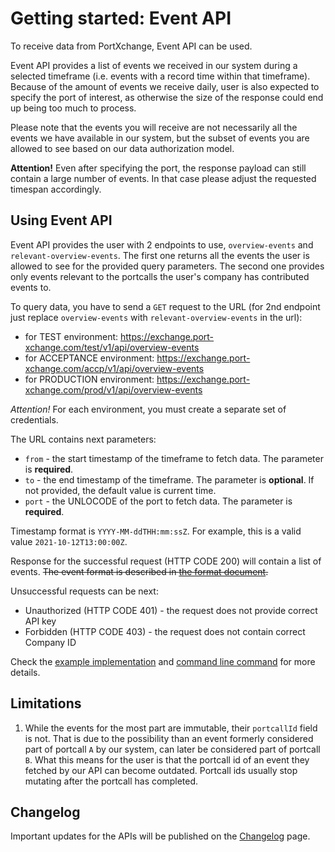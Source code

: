 # Getting started: Event API

To receive data from PortXchange, Event API can be used.

Event API provides a list of events we received in our system during a selected timeframe (i.e. events
with a record time within that timeframe). Because of the amount of events we receive daily, user
is also expected to specify the port of interest, as otherwise the size of the response could end
up being too much to process.

Please note that the events you will receive are not necessarily all the events we have available in
our system, but the subset of events you are allowed to see based on our data authorization model.

**Attention!** 
Even after specifying the port, the response payload can still contain a large number of events. In that
case please adjust the requested timespan accordingly.

## Using Event API

Event API provides the user with 2 endpoints to use, `overview-events` and
`relevant-overview-events`. The first one returns all the events the user is allowed to see for the
provided query parameters. The second one provides only events relevant to the portcalls the user's
company has contributed events to.

To query data, you have to send a `GET` request to the URL (for 2nd endpoint just replace
`overview-events` with `relevant-overview-events` in the url): 
- for TEST environment: https://exchange.port-xchange.com/test/v1/api/overview-events
- for ACCEPTANCE environment: https://exchange.port-xchange.com/accp/v1/api/overview-events
- for PRODUCTION environment: https://exchange.port-xchange.com/prod/v1/api/overview-events

*Attention!* 
For each environment, you must create a separate set of credentials.

The URL contains next parameters:

- `from` - the start timestamp of the timeframe to fetch data. The parameter is **required**.
- `to` - the end timestamp of the timeframe. The parameter is **optional**. If not provided, the default value is current time.
- `port` - the UNLOCODE of the port to fetch data. The parameter is **required**.

Timestamp format is `YYYY-MM-ddTHH:mm:ssZ`.
For example, this is a valid value `2021-10-12T13:00:00Z`.

Response for the successful request (HTTP CODE 200) will contain a list of events.
~~The event format is described in [the format document](https://github.com/PortCallOptimisation/port-call-event-format/blob/master/Event_spec.ts).~~

Unsuccessful requests can be next:
- Unauthorized (HTTP CODE 401) - the request does not provide correct API key
- Forbidden (HTTP CODE 403) - the request does not contain correct Company ID

Check the [example implementation](/resources/event_api.py) and [command line command](/resources/event_api.sh) for more details.

## Limitations

1. While the events for the most part are immutable, their `portcallId` field is not. That is due to 
   the possibility than an event formerly considered part of portcall `A` by our system, can later be
   considered part of portcall `B`. What this means for the user is that the portcall id of an event
   they fetched by our API can become outdated. Portcall ids usually stop mutating after the portcall
   has completed.

## Changelog

Important updates for the APIs will be published on the [Changelog](/sending-data/changelog.md) page.